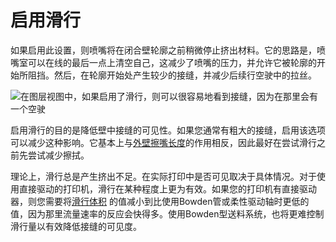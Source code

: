启用滑行
====
如果启用此设置，则喷嘴将在闭合壁轮廓之前稍微停止挤出材料。它的思路是，喷嘴室可以在线的最后一点上清空自己，这减少了喷嘴的压力，并允许它被轮廓的开始所阻挡。然后，在轮廓开始处产生较少的接缝，并减少后续行空驶中的拉丝。

<!--screenshot {
"image_path": "coasting_enable.png",
"models": [{"script": "phone_holder.scad"}],
"camera_position": [0, -215, 117],
"minimum_layer": 1,
"structures": ["travels", "helpers", "shell", "infill", "starts"],
"settings": {
"coasting_enable": true,
"coasting_volume": 0.06,
"z_seam_position": "backright"
},
"colours": 32
}-->
![在图层视图中，如果启用了滑行，则可以很容易地看到接缝，因为在那里会有一个空驶](../images/coasting_enable.png)

启用滑行的目的是降低壁中接缝的可见性。如果您通常有粗大的接缝，启用该选项可以减少这种影响。它基本上与[外壁擦嘴长度](../shell/wall_0_wipe_dist.md)的作用相反，因此最好在尝试滑行之前先尝试减少擦拭。

理论上，滑行总是产生挤出不足。在实际打印中是否可见取决于具体情况。对于使用直接驱动的打印机，滑行在某种程度上更为有效。如果您的打印机有直接驱动器，则您需要将[滑行体积](coasting_volume.md) 的值减小到比使用Bowden管或柔性驱动轴时更低的值，因为那里流量速率的反应会快得多。使用Bowden型送料系统，也将更难控制滑行量以有效降低接缝的可见度。
